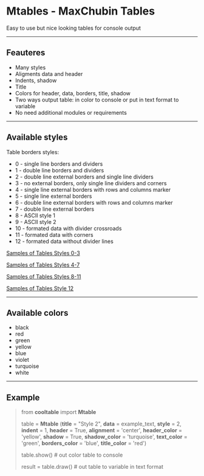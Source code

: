 # Mtables - MaxChubin Tables
Easy to use but nice looking tables for console output
***
## Feauteres
* Many styles
* Aligments data and header
* Indents, shadow
* Title
* Colors for header, data, borders, title, shadow
* Two ways output table: in color to console or put in text format to variable
* No need additional modules or requirements
***
## Available styles
Table borders styles:
* 0 - single line borders and dividers
*	1 - double line borders and dividers
*	2 - double line external borders and single line dividers
*	3 - no external borders, only single line dividers and corners
*	4 - single line external borders with rows and columns marker
*	5 - single line external borders
*	6 - double line external borders with rows and columns marker
*	7 - double line external borders
*	8 - ASCII style 1
*	9 - ASCII style 2
*	10 - formated data with divider crossroads 
*	11 - formated data with corners
*	12 - formated data without divider lines

[Samples of Tables Styles 0-3](https://1.downloader.disk.yandex.ru/preview/3131ea0626e5dc6681f5be0c268a4f062de5506faed4a13933f6f28846ef2adc/inf/jHmGiDJaKHUAKgMCu6exN-ruuZUdpXf4HrxlC4RJ8rh4bWzYi2A7Mw0cNlCJUBC7GUPDTEgkvvGFHtV6IDYhNA%3D%3D?uid=28889010&filename=styles0-3.png&disposition=inline&hash=&limit=0&content_type=image%2Fpng&owner_uid=28889010&tknv=v2&size=1920x927)

[Samples of Tables Styles 4-7](https://downloader.disk.yandex.ru/preview/22045d79d141bd0c57978c1a8d97ee3a5ce0778021535a48f3c56f62e784c6fa/6258cf98/sudv65zWP8Gz5ucB0BCeEOoLIZijh98BcRIQPTRc0yhCS1L7_-MvL-5-4iKAcF7rToZbwyQ1PIvXEpTY5zrbng%3D%3D?uid=0&filename=styles4-7.png&disposition=inline&hash=&limit=0&content_type=image%2Fpng&owner_uid=0&tknv=v2&size=1920x927)

[Samples of Tables Styles 8-11](https://downloader.disk.yandex.ru/preview/a1f7a4b1d68f1250290d483a6b6f3fb043e2c56bfc375a83d8509efe438949d7/6258d0bd/Ky2kdmQ9lR4XM8a7ebT9InKlpwby9m-K9YpCtK09Ibbdg4xaVeOmFjZ6TFvzXgJ6n7CWoOmuHTmfvZQzZ0B8QA%3D%3D?uid=0&filename=styles8-12.png&disposition=inline&hash=&limit=0&content_type=image%2Fpng&owner_uid=0&tknv=v2&size=1920x927)

[Samples of Tables Style 12](https://downloader.disk.yandex.ru/preview/10cd11c36aa9eae45eb6a408e2aaaf49d70447301230d4595c5cc6a6fc67975a/6258d133/0cKCT-C42tqdrSqHQa5_KBAfhGvjDe7XDjmFdtdy7txEi90_9YIPU_C828C-Nw4wUV4osfieXttjLzUh0kRhew%3D%3D?uid=0&filename=style12.png&disposition=inline&hash=&limit=0&content_type=image%2Fpng&owner_uid=0&tknv=v2&size=1920x927)


***
## Available colors
* black
* red
* green
* yellow
* blue
* violet
* turquoise
* white
***
## Example
>from **cooltable** import **Mtable**
>
>table = **Mtable** (__title__ = "Style 2", __data__ = example_text, __style__ = 2, __indent__ = 1, __header__ = True, __alignment__ = 'center', __header_color__ = 'yellow', __shadow__ = True, __shadow_color__ = 'turquoise', __text_color__ = 'green', __borders_color__ = 'blue', __title_color__ = 'red')
>
>table.show()    # out color table to console
>
>result = table.draw()  # out table to variable in text format

